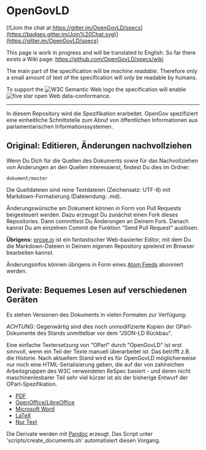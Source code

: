 # OpenGovLD

[![Join the chat at https://gitter.im/OpenGovLD/specs](https://badges.gitter.im/Join%20Chat.svg)](https://gitter.im/OpenGovLD/specs)

This page is work in progress and will be translated to English. So far there exists a Wiki page: https://github.com/OpenGovLD/specs/wiki

The main part of the specification will be *machine readable*. Therefore only a small amount of text of the specification will _only_ be readable by humans.

To support the ![W3C Semantic Web logo](http://www.w3.org/Icons/SW/sw-horz-w3c.png) the specification will enable <img src="http://lab.linkeddata.deri.ie/2010/lod-badges/img/data-badge-5.png" alt="five star open Web data" />-conformance.

***

In diesem Repository wird die Spezifikation erarbeitet. OpenGov spezifiziert eine einheitliche Schnittstelle zum Abruf von
öffentlichen Informationen aus parlamentarischen Informationssystemen.


Original: Editieren, Änderungen nachvollziehen
----------------------------------------------

Wenn Du Dich für die Quellen des Dokuments sowie für das Nachvollziehen von Änderungen an den Quellen interessierst, findest Du dies im Ordner:

    dokument/master

Die Quelldateien sind reine Textdateien (Zeichensatz: UTF-8) mit Markdown-Formatierung (Dateiendung: .md).

Änderungswünsche am Dokument können in Form von Pull Requests beigesteuert werden. Dazu erzeugst Du zunächst einen Fork dieses Repositories. Dann committest Du Änderungen an Deinem Fork. Danach kannst Du am einzelnen Commit die Funktion "Send Pull Request" auslösen.

**Übrigens:** [prose.io](http://prose.io/) ist ein fantastischer Web-basierter Editor, mit dem Du die Markdown-Dateien in Deinem eigenen Repository spielend im Browser bearbeiten kannst.

Änderungsinfos können übrigens in Form eines [Atom Feeds](https://github.com/OpenGovLD/specs/commits/master.atom) abonniert werden.

Derivate: Bequemes Lesen auf verschiedenen Geräten
--------------------------------------------------

Es stehen Versionen des Dokuments in vielen Formaten zur Verfügung:

*ACHTUNG*: Gegenwärtig sind dies noch unmodifizierte Kopien der OParl-Dokumente des Stands unmittelbar vor dem "JSON-LD Rückbau".

Eine einfache Textersetzung von "OParl" durch "OpenGovLD" ist erst sinnvoll, wenn ein Teil der Texte manuell überarbeitet ist. Das betrifft z.B. die Historie. Nach aktuellem Stand wird es für OpenGovLD möglicherweise nur noch eine HTML-Serialisierung geben, die auf der von zahlreichen Arbeitsgruppen des W3C verwendeten ReSpec basiert - und deren nicht maschinenlesbarer Teil sehr viel kürzer ist als der bisherige Entwurf der OParl-Spezifikation.

* [PDF](https://github.com/OpenGovLD/specs/blob/master/dokument/pdf/document.pdf?raw=true)
* [OpenOffice/LibreOffice](https://github.com/OpenGovLD/specs/blob/master/dokument/odt/document.odt?raw=true)
* [Microsoft Word](https://github.com/OpenGovLD/specs/blob/master/dokument/docx/document.docx?raw=true)
* [LaTeX](https://github.com/OpenGovLD/specs/blob/master/dokument/epub/document.epub?raw=true)
* [Nur Text](https://github.com/OpenGovLD/specs/blob/master/dokument/plain/document.txt?raw=true)

Die Derivate werden mit [Pandoc](http://johnmacfarlane.net/pandoc/) erzeugt. Das Script unter 'scripts/create_documents.sh' automatisiert diesen Vorgang.
